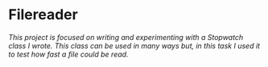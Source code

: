 # Filereader
###### This project is focused on writing and experimenting with a Stopwatch class I wrote. This class can be used in many ways but, in this task I used it to test how fast a file could be read.
